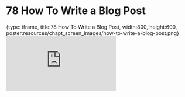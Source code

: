 # 78 How To Write a Blog Post
 
{type: iframe, title:78 How To Write a Blog Post, width:800, height:600, poster:resources/chapt_screen_images/how-to-write-a-blog-post.png}
![](https://datatrail-jhu.github.io/DataTrail_ReOrg/no_toc/how-to-write-a-blog-post.html)
 

 
